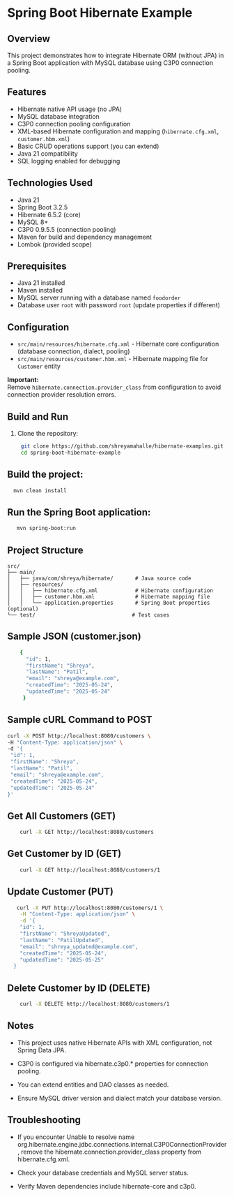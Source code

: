 # Spring Boot Hibernate Example

## Overview
This project demonstrates how to integrate Hibernate ORM (without JPA) in a Spring Boot application with MySQL database using C3P0 connection pooling.

## Features
- Hibernate native API usage (no JPA)
- MySQL database integration
- C3P0 connection pooling configuration
- XML-based Hibernate configuration and mapping (`hibernate.cfg.xml`, `customer.hbm.xml`)
- Basic CRUD operations support (you can extend)
- Java 21 compatibility
- SQL logging enabled for debugging

## Technologies Used
- Java 21
- Spring Boot 3.2.5
- Hibernate 6.5.2 (core)
- MySQL 8+
- C3P0 0.9.5.5 (connection pooling)
- Maven for build and dependency management
- Lombok (provided scope)

## Prerequisites
- Java 21 installed
- Maven installed
- MySQL server running with a database named `foodorder`
- Database user `root` with password `root` (update properties if different)

## Configuration
- `src/main/resources/hibernate.cfg.xml` - Hibernate core configuration (database connection, dialect, pooling)
- `src/main/resources/customer.hbm.xml` - Hibernate mapping file for `Customer` entity

**Important:**  
Remove `hibernate.connection.provider_class` from configuration to avoid connection provider resolution errors.

## Build and Run

1. Clone the repository:
   ```bash
    git clone https://github.com/shreyamahalle/hibernate-examples.git
    cd spring-boot-hibernate-example
   ```
## Build the project:
   ```bash
     mvn clean install
   ```
## Run the Spring Boot application:
   ```bash
      mvn spring-boot:run
   ```
## Project Structure
```properties
src/
├── main/
│   ├── java/com/shreya/hibernate/       # Java source code
│   ├── resources/
│   │   ├── hibernate.cfg.xml            # Hibernate configuration
│   │   ├── customer.hbm.xml             # Hibernate mapping file
│   │   └── application.properties       # Spring Boot properties (optional)
└── test/                               # Test cases
```
## Sample JSON (customer.json)
```bash
    {
      "id": 1,
      "firstName": "Shreya",
      "lastName": "Patil",
      "email": "shreya@example.com",
      "createdTime": "2025-05-24",
      "updatedTime": "2025-05-24"
     }
```
## Sample cURL Command to POST
   ```bash
   curl -X POST http://localhost:8080/customers \
  -H "Content-Type: application/json" \
  -d '{
    "id": 1,
    "firstName": "Shreya",
    "lastName": "Patil",
    "email": "shreya@example.com",
    "createdTime": "2025-05-24",
    "updatedTime": "2025-05-24"
  }'
```
## Get All Customers (GET)
```bash
    curl -X GET http://localhost:8080/customers
```

##  Get Customer by ID (GET)
```bash
    curl -X GET http://localhost:8080/customers/1
```
## Update Customer (PUT)
```bash
   curl -X PUT http://localhost:8080/customers/1 \
    -H "Content-Type: application/json" \
    -d '{
    "id": 1,
    "firstName": "ShreyaUpdated",
    "lastName": "PatilUpdated",
    "email": "shreya_updated@example.com",
    "createdTime": "2025-05-24",
    "updatedTime": "2025-05-25"
  }
```
##  Delete Customer by ID (DELETE)
```bash
    curl -X DELETE http://localhost:8080/customers/1
```
## Notes
- This project uses native Hibernate APIs with XML configuration, not Spring Data JPA.

- C3P0 is configured via hibernate.c3p0.* properties for connection pooling.

- You can extend entities and DAO classes as needed.

- Ensure MySQL driver version and dialect match your database version.

## Troubleshooting
- If you encounter Unable to resolve name org.hibernate.engine.jdbc.connections.internal.C3P0ConnectionProvider, remove the hibernate.connection.provider_class property from hibernate.cfg.xml.

- Check your database credentials and MySQL server status.

- Verify Maven dependencies include hibernate-core and c3p0.